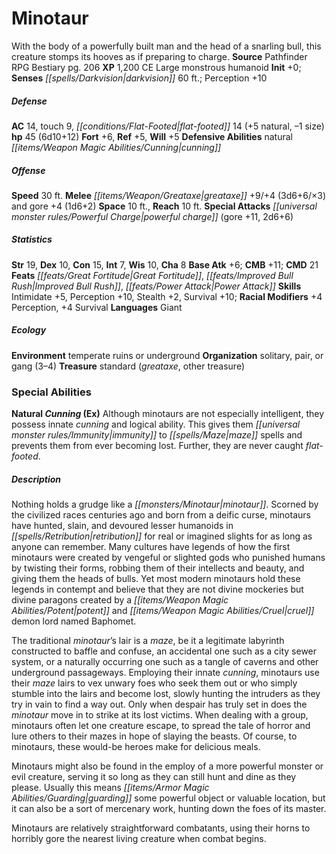 ﻿---
cssclass: [monsters]
title1: Minotaur
desc_short: With eyes blazing red and magical runes glowing on its horns, this mighty
  beast has the body of a man and the head of a bull.
title2: Mythic Minotaur
CR: 6
MR: 2
sources:
- name: Mythic Adventures
  page: 210
  link: http://paizo.com/products/btpy8ywe?Pathfinder-Roleplaying-Game-Mythic-Adventures
XP: 2400
alignment: CE
size: Large
type: monstrous humanoid
subtypes:
- mythic
initiative:
  bonus: 0
senses:
  darkvision: 60
AC:
  AC: 17
  touch: 9
  flat_footed: 17
  components:
    natural: 8
    size: -1
HP:
  HP: 72
  long: 7d10+34
saves:
  fort: 6
  ref: 5
  will: 5
defensive_abilities:
- natural cunning
DR:
- amount: 5
  weakness: epic
SR: 17
speeds:
  base: 30
attacks:
  melee:
  - - text: mwk greataxe +12/+7 (3d6+7/×3)
      entries:
      - - damage: 3d6+7
          crit_multiplier: 3
      attack: mwk greataxe
      bonus:
      - 12
      - 7
    - text: gore +11 (1d6+2)
      entries:
      - - damage: 1d6+2
      attack: gore
      bonus:
      - 11
  special:
  - mythic power (2/day, surge +1d6)
  - oubliette
  - powerful charge (gore, 2d6+7)
space: 10
reach: 10
ability_scores:
  STR: 21
  DEX: 10
  CON: 15
  INT: 7
  WIS: 10
  CHA: 8
BAB: 7
CMB: 13
CMB_other: +17 bull rush
CMD: 23
CMD_other: 25 vs. bull rush
feats:
- name: Great Fortitude
- name: Greater Bull Rush
- name: Improved Bull Rush
- is_mythic: true
  name: Power Attack
skills:
  Intimidate: 5
  Perception: 12
  Stealth: 2
  Survival: 10
  _racial_mods:
    Perception:
      _: 4
    Survival:
      _: 4
languages:
- Giant
special_qualities:
- maze mastery
ecology:
  environment: temperate ruins or underground
  organization: solitary, pair, or gang (3-4)
  treasure_type: standard
  treasure:
  - mwk greataxe
  - other treasure
special_abilities:
  Maze Mastery (Su): A mythic minotaur can designate an area no greater than 100 feet
    on a side (typically a maze, underground labyrinth, or other confusing structure)
    as its personal lair. As a move action, the minotaur can teleport from one point
    in its lair to any other point in its lair, as if using greater teleport. In addition,
    whenever the minotaur must make a saving throw while inside its lair, it can roll
    twice and take the higher result. A mythic minotaur can change its lair once per
    week. A minotaur can share its lair with other creatures (including other minotaurs
    or mythic minotaurs) without interfering with this ability.
  Natural Cunning (Ex): Although a mythic minotaur is not especially intelligent,
    it possesses innate cunning and logical ability. This gives it immunity to maze
    spells and prevents it from ever becoming lost. Further, it is never caught flat-footed.
  Oubliette (Su): Whenever a mythic minotaur hits a creature with its gore attack
    as part of a powerful charge, the target must succeed at a DC 15 Will save or
    be sent into an extradimensional prison, as the maze spell but lasting for 1d4+1
    rounds. The save DC is Wisdom-based and includes a +2 racial modifier.
desc_long: A mythic minotaur is but one or two generations removed from the original
  curse-born minotaurs that founded their race. Once created to punish to those who
  disobey or circumvent the orders of the gods, they use their innate magic to imprison,
  stalk, and consume humanoids-especially the descendants of the royal line whose
  blasphemy inspired the creation of this new race. Some mythic minotaurs are worshiped
  as demigods by primitive or fear-stricken humanoids, and accept sacrifices of young
  men and women to sate their hunger. They usually have custom armor and weapons appropriate
  for their large, inhuman frames, offered as gifts by worshipers or made by enslaved
  blacksmiths.

---

# Minotaur
With the body of a powerfully built man and the head of a snarling bull, this creature stomps its hooves as if preparing to charge.
**Source** Pathfinder RPG Bestiary pg. 206
**XP** 1,200
CE Large monstrous humanoid
**Init** +0; **Senses** _[[spells/Darkvision|darkvision]]_ 60 ft.; Perception +10

##### Defense

**AC** 14, touch 9, _[[conditions/Flat-Footed|flat-footed]]_ 14 (+5 natural, –1 size)
**hp** 45 (6d10+12)
**Fort** +6, **Ref** +5, **Will** +5
**Defensive Abilities** natural _[[items/Weapon Magic Abilities/Cunning|cunning]]_

##### Offense
**Speed** 30 ft.
**Melee** _[[items/Weapon/Greataxe|greataxe]]_ +9/+4 (3d6+6/×3) and gore +4 (1d6+2)
**Space** 10 ft., **Reach** 10 ft.
**Special Attacks** _[[universal monster rules/Powerful Charge|powerful charge]]_ (gore +11, 2d6+6)

##### Statistics
**Str** 19, **Dex** 10, **Con** 15, **Int** 7, **Wis** 10, **Cha** 8
**Base Atk** +6; **CMB** +11; **CMD** 21
**Feats** _[[feats/Great Fortitude|Great Fortitude]]_, _[[feats/Improved Bull Rush|Improved Bull Rush]]_, _[[feats/Power Attack|Power Attack]]_
**Skills** Intimidate +5, Perception +10, Stealth +2, Survival +10; **Racial Modifiers** +4 Perception, +4 Survival
**Languages** Giant

##### Ecology

**Environment** temperate ruins or underground
**Organization** solitary, pair, or gang (3–4)
**Treasure** standard (_greataxe_, other treasure)

### Special Abilities

**Natural _Cunning_ (Ex)** Although minotaurs are not especially intelligent, they possess innate _cunning_ and logical ability. This gives them _[[universal monster rules/Immunity|immunity]]_ to _[[spells/Maze|maze]]_ spells and prevents them from ever becoming lost. Further, they are never caught _flat-footed_.

##### Description

Nothing holds a grudge like a _[[monsters/Minotaur|minotaur]]_. Scorned by the civilized races centuries ago and born from a deific curse, minotaurs have hunted, slain, and devoured lesser humanoids in _[[spells/Retribution|retribution]]_ for real or imagined slights for as long as anyone can remember. Many cultures have legends of how the first minotaurs were created by vengeful or slighted gods who punished humans by twisting their forms, robbing them of their intellects and beauty, and giving them the heads of bulls. Yet most modern minotaurs hold these legends in contempt and believe that they are not divine mockeries but divine paragons created by a _[[items/Weapon Magic Abilities/Potent|potent]]_ and _[[items/Weapon Magic Abilities/Cruel|cruel]]_ demon lord named Baphomet.

The traditional _minotaur_’s lair is a _maze_, be it a legitimate labyrinth constructed to baffle and confuse, an accidental one such as a city sewer system, or a naturally occurring one such as a tangle of caverns and other underground passageways. Employing their innate _cunning_, minotaurs use their _maze_ lairs to vex unwary foes who seek them out or who simply stumble into the lairs and become lost, slowly hunting the intruders as they try in vain to find a way out. Only when despair has truly set in does the _minotaur_ move in to strike at its lost victims. When dealing with a group, minotaurs often let one creature escape, to spread the tale of horror and lure others to their mazes in hope of slaying the beasts. Of course, to minotaurs, these would-be heroes make for delicious meals.

Minotaurs might also be found in the employ of a more powerful monster or evil creature, serving it so long as they can still hunt and dine as they please. Usually this means _[[items/Armor Magic Abilities/Guarding|guarding]]_ some powerful object or valuable location, but it can also be a sort of mercenary work, hunting down the foes of its master.

Minotaurs are relatively straightforward combatants, using their horns to horribly gore the nearest living creature when combat begins.